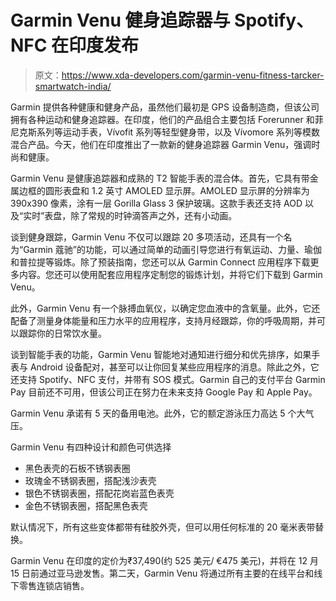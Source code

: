 # Garmin Venu 健身追踪器与 Spotify、NFC 在印度发布

> 原文：<https://www.xda-developers.com/garmin-venu-fitness-tarcker-smartwatch-india/>

Garmin 提供各种健康和健身产品，虽然他们最初是 GPS 设备制造商，但该公司拥有各种运动和健身追踪器。在印度，他们的产品组合主要包括 Forerunner 和菲尼克斯系列等运动手表，Vívofit 系列等轻型健身带，以及 Vívomore 系列等模数混合产品。今天，他们在印度推出了一款新的健身追踪器 Garmin Venu，强调时尚和健康。

Garmin Venu 是健康追踪器和成熟的 T2 智能手表的混合体。首先，它具有带金属边框的圆形表盘和 1.2 英寸 AMOLED 显示屏。AMOLED 显示屏的分辨率为 390x390 像素，涂有一层 Gorilla Glass 3 保护玻璃。这款手表还支持 AOD 以及“实时”表盘，除了常规的时钟滴答声之外，还有小动画。

谈到健身跟踪，Garmin Venu 不仅可以跟踪 20 多项活动，还具有一个名为“Garmin 蔻驰”的功能，可以通过简单的动画引导您进行有氧运动、力量、瑜伽和普拉提等锻炼。除了预装指南，您还可以从 Garmin Connect 应用程序下载更多内容。您还可以使用配套应用程序定制您的锻炼计划，并将它们下载到 Garmin Venu。

此外，Garmin Venu 有一个脉搏血氧仪，以确定您血液中的含氧量。此外，它还配备了测量身体能量和压力水平的应用程序，支持月经跟踪，你的呼吸周期，并可以跟踪你的日常饮水量。

谈到智能手表的功能，Garmin Venu 智能地对通知进行细分和优先排序，如果手表与 Android 设备配对，甚至可以让你回复某些应用程序的消息。除此之外，它还支持 Spotify、NFC 支付，并带有 SOS 模式。Garmin 自己的支付平台 Garmin Pay 目前还不可用，但该公司正在努力在未来支持 Google Pay 和 Apple Pay。

Garmin Venu 承诺有 5 天的备用电池。此外，它的额定游泳压力高达 5 个大气压。

Garmin Venu 有四种设计和颜色可供选择

*   黑色表壳的石板不锈钢表圈
*   玫瑰金不锈钢表圈，搭配浅沙表壳
*   银色不锈钢表圈，搭配花岗岩蓝色表壳
*   金色不锈钢表圈，搭配黑色表壳

默认情况下，所有这些变体都带有硅胶外壳，但可以用任何标准的 20 毫米表带替换。

Garmin Venu 在印度的定价为₹37,490(约 525 美元/ €475 美元)，并将在 12 月 15 日前通过亚马逊发售。第二天，Garmin Venu 将通过所有主要的在线平台和线下零售连锁店销售。